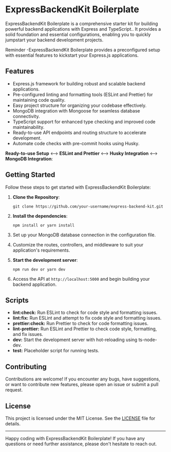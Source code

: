 # ExpressBackendKit Boilerplate

ExpressBackendKit Boilerplate is a comprehensive starter kit for building powerful backend applications with Express and TypeScript.. It provides a solid foundation and essential configurations, enabling you to quickly jumpstart your backend development projects.

Reminder -ExpressBackendKit Boilerplate provides a preconfigured setup with essential features to kickstart your Express.js applications.


## Features

- Express.js framework for building robust and scalable backend applications.
- Pre-configured linting and formatting tools (ESLint and Prettier) for maintaining code quality.
- Easy project structure for organizing your codebase effectively.
- MongoDB integration with Mongoose for seamless database connectivity.
- TypeScript support for enhanced type checking and improved code maintainability.
- Ready-to-use API endpoints and routing structure to accelerate development.
-  Automate code checks with pre-commit hooks using Husky.

**Ready-to-use Setup** <--> **ESLint and Prettier** <--> **Husky Integration** <--> **MongoDB Integration**: 


## Getting Started

Follow these steps to get started with ExpressBackendKit Boilerplate:


1. **Clone the Repository**:
   ```shell
   git clone https://github.com/your-username/express-backend-kit.git
   ```
2. **Install the dependencies**:
   ```shell
   npm install or yarn install
   ```
3. Set up your MongoDB database connection in the configuration file.

4. Customize the routes, controllers, and middleware to suit your application's requirements.

5. **Start the development server**:
   ```shell
   npm run dev or yarn dev
   ```

6. Access the API at `http://localhost:5000` and begin building your backend application.


## Scripts
- **lint:check:** Run ESLint to check for code style and formatting issues.
- **lint:fix:** Run ESLint and attempt to fix code style and formatting issues.
- **prettier:check:** Run Prettier to check for code formatting issues.
- **lint-prettier:** Run ESLint and Prettier to check code style, formatting, and fix issues.
- **dev:** Start the development server with hot-reloading using ts-node-dev.
- **test:** Placeholder script for running tests.


## Contributing

Contributions are welcome! If you encounter any bugs, have suggestions, or want to contribute new features, please open an issue or submit a pull request.

## License

This project is licensed under the MIT License. See the [LICENSE](LICENSE) file for details.

---

Happy coding with ExpressBackendKit Boilerplate! If you have any questions or need further assistance, please don't hesitate to reach out.
